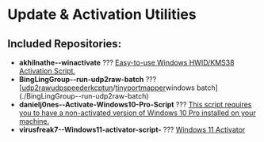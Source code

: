 # Update & Activation Utilities

## Included Repositories:
- **akhilnathe--winactivate** ??? [Easy-to-use Windows HWID/KMS38 Activation Script.](./akhilnathe--winactivate)
- **BingLingGroup--run-udp2raw-batch** ??? [[udp2raw](https://github.com/wangyu-/udp2raw-tunnel)[udpspeeder](https://github.com/wangyu-/UDPspeeder)[kcptun](https://github.com/xtaci/kcptun)/[tinyportmapper](https://github.com/wangyu-/tinyPortMapper)windows batch](./BingLingGroup--run-udp2raw-batch)
- **danielj0nes--Activate-Windows10-Pro-Script** ??? [This script requires you to have a non-activated version of Windows 10 Pro installed on your machine.](./danielj0nes--Activate-Windows10-Pro-Script)
- **virusfreak7--Windows11-activator-script-** ??? [Windows 11 Activator](./virusfreak7--Windows11-activator-script-)
